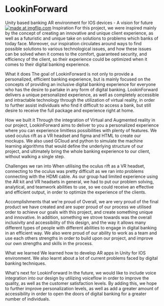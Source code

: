 # LookinForward
Unity based banking AR environment for IOS devices - A vision for future
<a href="https://imgflip.com/gif/3pi0ki"><img src="https://i.imgflip.com/3pi0ki.gif" title="made at imgflip.com"/></a>
Inspiration
For this project, we were inspired mainly by the concept of creating an innovative and unique client experience, as well as a futuristic and unique take on solutions to problems which banks of today face. Moreover, our inspiration circulates around ways to find possible solutions to various technological issues, and how these issues can be solved when it comes to the comfort, guaranteed security, and efficiency of the client, so their experience could be optimized when it comes to their digital banking experience.

What it does
The goal of LookinForward is not only to provide a personalized, efficient banking experience, but is mainly focused on the concepts of providing an inclusive digital banking experience for everyone who has the desire to partake in any form of digital banking. LookinForward delivers a unique personalized experience, as well as completely accessible and intractable technology through the utilization of virtual reality, in order to further assist individuals who find it difficult to access a bank, but still desire to receive the full package and experience right at home.

How we built it
Through the integration of Virtual and Augmented reality in our project, LookinForward aims to deliver to you a personalized experience where you can experience limitless possibilities with plenty of features. We used oculus rift as a VR headset and figma and HTML to create our mockups. We also used GCloud and python to simulate the machine learning algorithms that would define the underlying structure of our project, and ultimately bring the whole banking experience to our client, without walking a single step.

Challenges we ran into
When utilising the oculus rift as a VR headset, connecting to the oculus was pretty difficult as we ran into problems connecting with the HDMI cable. As our group had limited experience using the AR kit and VR headsets in general, we had to put our problem solving, analytical, and teamwork abilities to use, so we could receive an effective and efficient output, in order to optimize the experience of the clients.

Accomplishments that we're proud of
Overall, we are very proud of the final product we have created and are super proud of our process we utilised order to achieve our goals with this project, and create something unique and innovative. In addition, something we strove towards was the overall inclusivity and accessibility of this design, and the way it allows many different types of people with different abilities to engage in digital banking in an efficient way. We also were proud of our ability to work as a team and use each others strengths in order to build upon our project, and improve our own strengths and skills in the process.

What we learned
We learned how to develop AR apps in Unity for IOS environment. We also learnt about a lot of current problems faced by digital banking techniques.

What's next for LookinForward
In the future, we would like to include voice integration into our design by utilizing voiceflow in order to improve the quality, as well as the customer satisfaction levels. By adding this, we hope to further improve personalization levels, as well as add a greater amount of accessibility in order to open the doors of digital banking for a greater number of individuals.
